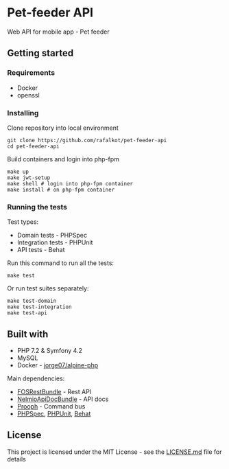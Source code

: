 # Pet-feeder API

Web API for mobile app - Pet feeder

## Getting started

### Requirements

- Docker
- openssl

### Installing

Clone repository into local environment

```
git clone https://github.com/rafalkot/pet-feeder-api
cd pet-feeder-api
```
Build containers and login into php-fpm

```
make up
make jwt-setup
make shell # login into php-fpm container
make install # on php-fpm container
```

### Running the tests

Test types:
- Domain tests - PHPSpec
- Integration tests - PHPUnit
- API tests - Behat

Run this command to run all the tests:

```
make test
```
Or run test suites separately:
```
make test-domain
make test-integration
make test-api
```

## Built with

- PHP 7.2 & Symfony 4.2
- MySQL
- Docker - [jorge07/alpine-php](https://github.com/jorge07/alpine-php)

Main dependencies:
- [FOSRestBundle](https://symfony.com/doc/master/bundles/FOSRestBundle/index.html) - Rest API
- [NelmioApiDocBundle](https://symfony.com/doc/current/bundles/NelmioApiDocBundle/index.html) - API docs
- [Prooph](http://getprooph.org) - Command bus
- [PHPSpec](http://www.phpspec.net/), [PHPUnit](https://phpunit.de), [Behat](http://behat.org/)

## License

This project is licensed under the MIT License - see the [LICENSE.md](LICENSE.md) file for details

